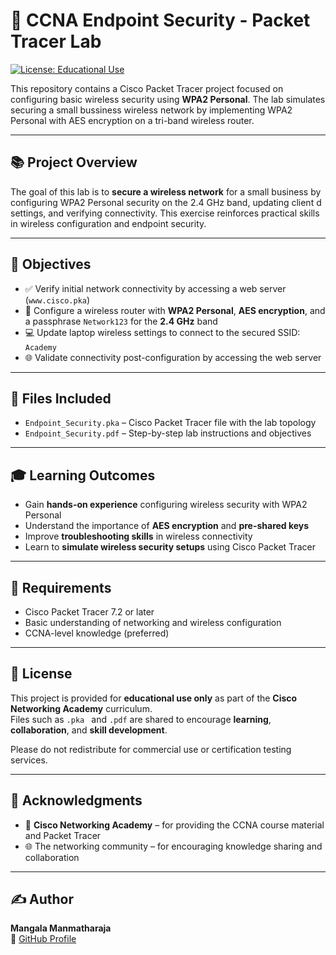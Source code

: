 # 🔐 CCNA Endpoint Security - Packet Tracer Lab

[![License: Educational Use](https://img.shields.io/badge/License-Educational_Use-lightgrey.svg)](#license)

This repository contains a Cisco Packet Tracer project focused on configuring basic wireless security using **WPA2 Personal**. The lab simulates securing a small bussiness wireless network by implementing WPA2 Personal with AES encryption on a tri-band wireless router.

---

## 📚 Project Overview

The goal of this lab is to **secure a wireless network** for a small business by configuring WPA2 Personal security on the 2.4 GHz band, updating client d settings, and verifying connectivity. This exercise reinforces practical skills in wireless configuration and endpoint security.

---

## 🎯 Objectives

- ✅ Verify initial network connectivity by accessing a web server (`www.cisco.pka`)
- 🔐 Configure a wireless router with **WPA2 Personal**, **AES encryption**, and a passphrase `Network123` for the **2.4 GHz** band
- 💻 Update laptop wireless settings to connect to the secured SSID: `Academy`
- 🌐 Validate connectivity post-configuration by accessing the web server

---

## 📁 Files Included

- `Endpoint_Security.pka` – Cisco Packet Tracer file with the lab topology  
- `Endpoint_Security.pdf` – Step-by-step lab instructions and objectives  

---

## 🎓 Learning Outcomes

- Gain **hands-on experience** configuring wireless security with WPA2 Personal  
- Understand the importance of **AES encryption** and **pre-shared keys**  
- Improve **troubleshooting skills** in wireless connectivity  
- Learn to **simulate wireless security setups** using Cisco Packet Tracer  

---

## 🚀 Requirements

- Cisco Packet Tracer 7.2 or later  
- Basic understanding of networking and wireless configuration  
- CCNA-level knowledge (preferred)

---

## 📄 License

This project is provided for **educational use only** as part of the **Cisco Networking Academy** curriculum.  
Files such as `.pka ` and `.pdf` are shared to encourage **learning**, **collaboration**, and **skill development**.

Please do not redistribute for commercial use or certification testing services.

---

## 🙏 Acknowledgments

- 📘 **Cisco Networking Academy** – for providing the CCNA course material and Packet Tracer  
- 🌐 The networking community – for encouraging knowledge sharing and collaboration  

---

## ✍️ Author

**Mangala Manmatharaja**  
🔗 [GitHub Profile](https://github.com/Mangala-Manmatharaja)
